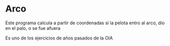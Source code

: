 # Arco
Este programa calcula a partir de coordenadas si la pelota entro al arco, dio en el palo, o se fue afuera

Es uno de los ejercicios de años pasados de la OIA
